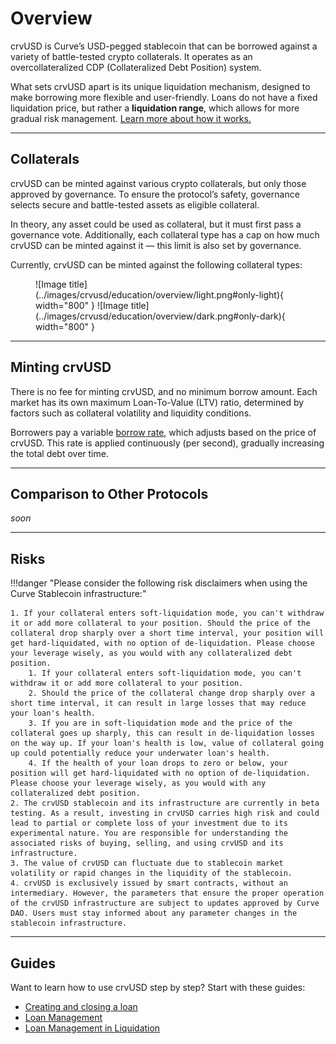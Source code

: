 <h1>Overview</h1>

crvUSD is Curve’s USD-pegged stablecoin that can be borrowed against a variety of battle-tested crypto collaterals. It operates as an overcollateralized CDP (Collateralized Debt Position) system.

What sets crvUSD apart is its unique liquidation mechanism, designed to make borrowing more flexible and user-friendly. Loans do not have a fixed liquidation price, but rather a **liquidation range**, which allows for more gradual risk management. [Learn more about how it works.](./liquidations.md)

---

## **Collaterals**

crvUSD can be minted against various crypto collaterals, but only those approved by governance. To ensure the protocol’s safety, governance selects secure and battle-tested assets as eligible collateral.

In theory, any asset could be used as collateral, but it must first pass a governance vote. Additionally, each collateral type has a cap on how much crvUSD can be minted against it — this limit is also set by governance.

Currently, crvUSD can be minted against the following collateral types:

<figure markdown="span">
    ![Image title](../images/crvusd/education/overview/light.png#only-light){ width="800" }
    ![Image title](../images/crvusd/education/overview/dark.png#only-dark){ width="800" }
<figcaption></figcaption>
</figure>

---

## **Minting crvUSD**

There is no fee for minting crvUSD, and no minimum borrow amount. Each market has its own maximum Loan-To-Value (LTV) ratio, determined by factors such as collateral volatility and liquidity conditions.

Borrowers pay a variable [borrow rate](borrow-rate.md), which adjusts based on the price of crvUSD. This rate is applied continuously (per second), gradually increasing the total debt over time.

---

## **Comparison to Other Protocols**

*soon*

---

## **Risks**

!!!danger "Please consider the following risk disclaimers when using the Curve Stablecoin infrastructure:"

    1. If your collateral enters soft-liquidation mode, you can't withdraw it or add more collateral to your position. Should the price of the collateral drop sharply over a short time interval, your position will get hard-liquidated, with no option of de-liquidation. Please choose your leverage wisely, as you would with any collateralized debt position.
        1. If your collateral enters soft-liquidation mode, you can't withdraw it or add more collateral to your position.
        2. Should the price of the collateral change drop sharply over a short time interval, it can result in large losses that may reduce your loan's health.
        3. If you are in soft-liquidation mode and the price of the collateral goes up sharply, this can result in de-liquidation losses on the way up. If your loan's health is low, value of collateral going up could potentially reduce your underwater loan's health.
        4. If the health of your loan drops to zero or below, your position will get hard-liquidated with no option of de-liquidation. Please choose your leverage wisely, as you would with any collateralized debt position.
    2. The crvUSD stablecoin and its infrastructure are currently in beta testing. As a result, investing in crvUSD carries high risk and could lead to partial or complete loss of your investment due to its experimental nature. You are responsible for understanding the associated risks of buying, selling, and using crvUSD and its infrastructure.
    3. The value of crvUSD can fluctuate due to stablecoin market volatility or rapid changes in the liquidity of the stablecoin.
    4. crvUSD is exclusively issued by smart contracts, without an intermediary. However, the parameters that ensure the proper operation of the crvUSD infrastructure are subject to updates approved by Curve DAO. Users must stay informed about any parameter changes in the stablecoin infrastructure.

---

## **Guides**

Want to learn how to use crvUSD step by step? Start with these guides:

- [Creating and closing a loan](./guides/beginner/open-and-close.md)
- [Loan Management](./guides/beginner/loan-management.md)
- [Loan Management in Liquidation](./guides/beginner/liquidation.md)
